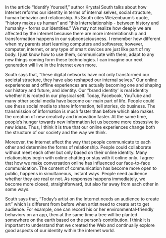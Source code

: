 In the article “Identify Yourself,” author Krystal South talks about how Internet reforms our identity in terms of internal selves, social structure, human behavior and relationship. As South cites Weizenbaum’s quote, “history makes us human” and “this Interrelationship - between history and humanity - forms our identities.” We may not realize how deeply we are affected by the internet because there are more interrelationship and transformation happens in our subconsciousness. I remember how different when my parents start learning computers and softwares; however, computer, internet, or any type of smart devices are just like part of my body. I just know how to use them, communicate with them, adapt to any new things coming form these technologies. I can imagine our next generation will live in the Internet even more. 

South says that, “these digital networks have not only transformed our societal structure, they have also reshaped our internal selves.” Our online experiences and offline experiences are actually becoming one and shaping our history and future, and identity. Our “brand identity’ is real identity whether it is rooted in our physical self. Today, Facebook, YouTube and many other social media have become our main part of life. People could use these social media to share information, tell stories, do business. The transmission of information is much faster than before which also makes the creation of new creativity and innovation faster. At the same time, people’s hunger towards new information let us become more obsessive to new ideas. Thus, I think it is true that our online experiences change both the structure of our society and the way we think. 

Moreover, the Internet affect the way that people communicate to each other and determine the forms of relationship. People could collaborate without meet each other but only based on their online identity. Many relationships begin with online chatting or stay with it online only. I agree that how we make conversation online has influenced our face-to-face communication. The content of communication has become more open to public, happens in simultaneous, instant ways. People need audience whether they are real or not. As responses happens immediately, we become more closed, straightforward, but also far away from each other in some ways. 

South says that, “Today’s artist on the Internet needs an audience to create art” which is different from before when artist need to create art to get audience. For example, one can record his or her environmental-friendly behaviors on an app, then at the same time a tree will be planted somewhere on the earth based on the person’s contribution. I think it is important to understand that we created the Web and continually explore good aspects of our identity within the internet world. 
